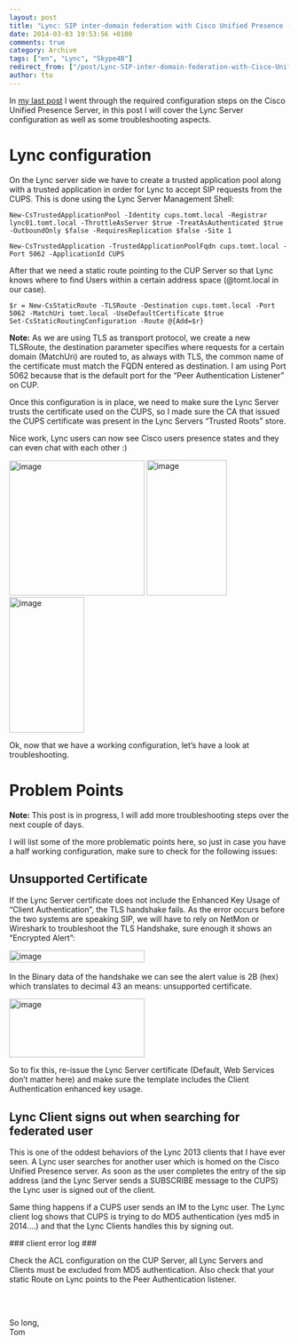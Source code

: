 ```yaml
---
layout: post
title: "Lync: SIP inter-domain federation with Cisco Unified Presence - 2"
date: 2014-03-03 19:53:56 +0100
comments: true
category: Archive
tags: ["en", "Lync", "Skype4B"]
redirect_from: ["/post/Lync-SIP-inter-domain-federation-with-Cisco-Unified-Presence-2", "/post/lync-sip-inter-domain-federation-with-cisco-unified-presence-2"]
author: tto
---
```

<!-- more -->
<p>In <a href="/post/Lync-SIP-inter-domain-federation-with-Cisco-Unified-Presence-1.aspx" target="_blank">my last post</a> I went through the required configuration steps on the Cisco Unified Presence Server, in this post I will cover the Lync Server configuration as well as some troubleshooting aspects.</p>  <h1>Lync configuration</h1>  <p>On the Lync server side we have to create a trusted application pool along with a trusted application in order for Lync to accept SIP requests from the CUPS. This is done using the Lync Server Management Shell:</p>  <p><code>New-CsTrustedApplicationPool -Identity cups.tomt.local -Registrar lync01.tomt.local -ThrottleAsServer $true -TreatAsAuthenticated $true -OutboundOnly $false -RequiresReplication $false -Site 1 </code></p>  <p><code>New-CsTrustedApplication -TrustedApplicationPoolFqdn cups.tomt.local -Port 5062 -ApplicationId CUPS</code></p>  <p>After that we need a static route pointing to the CUP Server so that Lync knows where to find Users within a certain address space (@tomt.local in our case).</p>  <p><code>$r = New-CsStaticRoute -TLSRoute -Destination cups.tomt.local -Port 5062 -MatchUri tomt.local -UseDefaultCertificate $true      <br />Set-CsStaticRoutingConfiguration -Route @{Add=$r}</code></p>  <p><strong>Note:</strong> As we are using TLS as transport protocol, we create a new TLSRoute, the destination parameter specifies where requests for a certain domain (MatchUri) are routed to, as always with TLS, the common name of the certificate must match the FQDN entered as destination. I am using Port 5062 because that is the default port for the “Peer Authentication Listener” on CUP. </p>  <p>Once this configuration is in place, we need to make sure the Lync Server trusts the certificate used on the CUPS, so I made sure the CA that issued the CUPS certificate was present in the Lync Servers “Trusted Roots” store.</p>  <p>Nice work, Lync users can now see Cisco users presence states and they can even chat with each other :)</p>  <p><a href="/assets/archive/image_625.png"><img title="image" style="border-left-width: 0px; border-right-width: 0px; border-bottom-width: 0px; display: inline; border-top-width: 0px" border="0" alt="image" src="/assets/archive/image_thumb_623.png" width="244" height="243" /></a> <a href="/assets/archive/image_626.png"><img title="image" style="border-left-width: 0px; border-right-width: 0px; border-bottom-width: 0px; display: inline; border-top-width: 0px" border="0" alt="image" src="/assets/archive/image_thumb_624.png" width="144" height="244" /></a>&#160;<a href="/assets/archive/image_627.png"><img title="image" style="border-left-width: 0px; border-right-width: 0px; border-bottom-width: 0px; display: inline; border-top-width: 0px" border="0" alt="image" src="/assets/archive/image_thumb_625.png" width="135" height="244" /></a> </p>  <p>Ok, now that we have a working configuration, let’s have a look at troubleshooting.</p>  <h1>Problem Points</h1>  <p><strong>Note: </strong>This post is in progress, I will add more troubleshooting steps over the next couple of days.</p>  <p>I will list some of the more problematic points here, so just in case you have a half working configuration, make sure to check for the following issues:</p>  <h2>Unsupported Certificate</h2>  <p>If the Lync Server certificate does not include the Enhanced Key Usage of “Client Authentication”, the TLS handshake fails. As the error occurs before the two systems are speaking SIP, we will have to rely on NetMon or Wireshark to troubleshoot the TLS Handshake, sure enough it shows an “Encrypted Alert”:</p>  <p><a href="/assets/archive/image_628.png"><img title="image" style="border-left-width: 0px; border-right-width: 0px; border-bottom-width: 0px; display: inline; border-top-width: 0px" border="0" alt="image" src="/assets/archive/image_thumb_626.png" width="244" height="22" /></a>&#160; </p>  <p>In the Binary data of the handshake we can see the alert value is 2B (hex) which translates to decimal 43 an means: unsupported certificate.</p>  <p><a href="/assets/archive/image_629.png"><img title="image" style="border-left-width: 0px; border-right-width: 0px; border-bottom-width: 0px; display: inline; border-top-width: 0px" border="0" alt="image" src="/assets/archive/image_thumb_627.png" width="244" height="106" /></a> </p>  <p>So to fix this, re-issue the Lync Server certificate (Default, Web Services don’t matter here) and make sure the template includes the Client Authentication enhanced key usage.</p>  <h2>Lync Client signs out when searching for federated user</h2>  <p>This is one of the oddest behaviors of the Lync 2013 clients that I have ever seen. A Lync user searches for another user which is homed on the Cisco Unified Presence server. As soon as the user completes the entry of the sip address (and the Lync Server sends a SUBSCRIBE message to the CUPS) the Lync user is signed out of the client.</p>  <p>Same thing happens if a CUPS user sends an IM to the Lync user. The Lync client log shows that CUPS is trying to do MD5 authentication (yes md5 in 2014….) and that the Lync Clients handles this by signing out.</p>  <p>### client error log ###</p>  <p>Check the ACL configuration on the CUP Server, all Lync Servers and Clients must be excluded from MD5 authentication. Also check that your static Route on Lync points to the Peer Authentication listener.</p>  <p>&#160;</p>  <h2></h2>  <p>So long,    <br />Tom</p>

